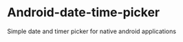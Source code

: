 Android-date-time-picker
========================

Simple date and timer picker for native android applications
